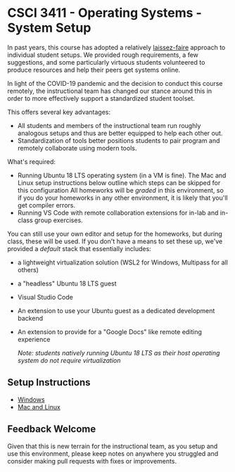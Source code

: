 # CSCI 3411 - Operating Systems - System Setup

In past years, this course has adopted a relatively [laissez-faire](https://www.merriam-webster.com/dictionary/laissez-faire) approach to individual student setups. We provided rough requirements, a few suggestions, and some particularly virtuous students volunteered to produce resources and help their peers get systems online.

In light of the COVID-19 pandemic and the decision to conduct this course remotely, the instructional team has changed our stance around this in order to more effectively support a standardized student toolset.

This offers several key advantages:

-   All students and members of the instructional team run roughly analogous setups and thus are better equipped to help each other out.
-   Standardization of tools better positions students to pair program and remotely collaborate using modern tools.

What's required:

-   Running Ubuntu 18 LTS operating system (in a VM is fine). The Mac and Linux setup instructions below outline which steps can be skipped for this configuration
    All homeworks will be _graded_ in this environment, so if you do your homeworks in any other environment, it is likely that you'll get compiler errors.
-   Running VS Code with remote collaboration extensions for in-lab and in-class group exercises.

You can still use your own editor and setup for the homeworks, but during class, these will be used.
If you don't have a means to set these up, we've provided a _default_ stack that essentially includes:

-   a lightweight virtualization solution (WSL2 for Windows, Multipass for all others)
-   a "headless" Ubuntu 18 LTS guest
-   Visual Studio Code
-   An extension to use your Ubuntu guest as a dedicated development backend
-   An extension to provide for a "Google Docs" like remote editing experience

    _Note: students natively running Ubuntu 18 LTS as their host operating system do not require virtualization_

## Setup Instructions

-   [Windows](windows.md)
-   [Mac and Linux](multipass.md)

## Feedback Welcome

Given that this is new terrain for the instructional team, as you setup and use this environment, please keep notes on anywhere you struggled and consider making pull requests with fixes or improvements.
